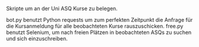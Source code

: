 Skripte um an der Uni ASQ Kurse zu belegen. 

bot.py benutzt Python requests um zum perfekten Zeitpunkt die Anfrage für die Kursanmeldung für alle beobachteten Kurse rauszuschicken. 
free.py benutzt Selenium, um nach freien Plätzen in beobachteten ASQs zu suchen und sich einzuschreiben. 

